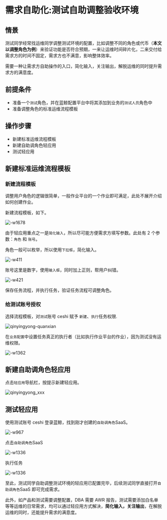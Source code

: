 # 需求自助化:测试自助调整验收环境

## 情景
测试同学经常找运维同学调整测试环境的配置，比如调整不同的角色或代币（**本文以调整角色为例**）来验证功能是否符合预期，一来让运维时间碎片化，二来交付给需求方的时间不固定，需求方也不满意，影响整体效率。

需要一种让需求方自助操作的入口，简化输入，关注输出，解脱运维的同时提升需求方的满意度。

## 前提条件
- 准备一个`测试`角色，并在蓝鲸配置平台中将其添加到业务的`测试人员`角色中
- 准备调整角色的标准运维流程模板

## 操作步骤

- 新建标准运维流程模板
- 新建自助调角色轻应用
- 测试轻应用

## 新建标准运维流程模板

### 新建流程模板
调整用户角色的逻辑很简单，一般作业平台的一个作业即可满足，此处不展开介绍如何创建作业。

新建流程模板，如下。

![-w1678](media/15638707333072.jpg)

由于轻应用重点之一是`简化输入`，所以尽可能方便需求方填写参数。此处有 2 个参数：`角色` 和 `账号`。

角色一般可以枚举，所以使用`下拉框`，简化输入。

![-w411](media/15638716485845.jpg)

账号这里是数字，使用`输入框`，同时加上正则，帮用户纠错。

![-w421](media/15638715975909.jpg)

保存任务流程，并执行任务，验证任务流程可调整角色。

### 给测试账号授权

选择流程模板，对`测试`账号 ceshi 赋予 `新建`、`执行`任务权限.

![qinyingyong-quanxian](media/qinyingyong-quanxian.png)

在`业务配置`中设置任务真正的执行者（比如执行作业平台的作业），因为测试没有运维权限。

![-w1362](media/15638727701253.jpg)


## 新建自助调角色轻应用

点击`轻应用`导航栏，按提示新建轻应用。

![qinyingyong_xxx](media/qinyingyong_xxx.png)


## 测试轻应用

使用测试账号 ceshi 登录蓝鲸，找到刚才创建的`自助调角色`SaaS。

![-w967](media/15642119684271.jpg)


点击`自助调角色`SaaS

![-w1336](media/15638726755169.jpg)

执行任务

![-w1336](media/15638727133832.jpg)

至此，测试同学自助调整测试环境的轻应用已配置完毕，后续测试同学直接打开`自助调角色`SaaS 即可完成需求。

此外，如产品和测试需要调整配置，DBA 需要 AWR 报告，测试需要添加白名单等等运维的日常需求，均可以通过轻应用方式解决，**简化输入，关注输出**，在解脱运维的同时，还能提升需求的满意度。
